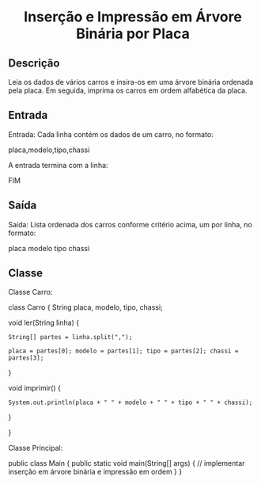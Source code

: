 <h1 align="center">Inserção e Impressão em Árvore Binária por Placa</h1>

## Descrição

Leia os dados de vários carros e insira-os em uma árvore binária ordenada pela placa. Em seguida, imprima os carros em ordem alfabética da placa.


## Entrada

Entrada: Cada linha contém os dados de um carro, no formato:

placa,modelo,tipo,chassi

A entrada termina com a linha:

FIM

## Saída

Saída: Lista ordenada dos carros conforme critério acima, um por linha, no formato:

placa modelo tipo chassi

## Classe

Classe Carro:

class Carro { String placa, modelo, tipo, chassi;

void ler(String linha) {

    String[] partes = linha.split(",");

    placa = partes[0]; modelo = partes[1]; tipo = partes[2]; chassi = partes[3];

}



void imprimir() {

    System.out.println(placa + " " + modelo + " " + tipo + " " + chassi);

}

}

Classe Principal:

public class Main { public static void main(String[] args) { // implementar inserção em árvore binária e impressão em ordem } }
